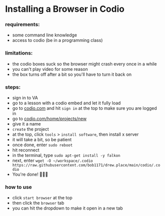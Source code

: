 # Installing a Browser in Codio

### requirements:
 - some command line knowledge
 - access to codio (be in a programming class)

### limitations:
 - the codio boxes suck so the browser might crash every once in a while
 - you can't play video for some reason
 - the box turns off after a bit so you'll have to turn it back on

### steps:
  - sign in to VA
  - go to a lesson with a codio embed and let it fully load
  - go to [codio.com](https://codio.com) and hit `sign in` at the top to make sure you are logged in
  - go to [codio.com/home/projects/new](https://codio.com/home/projects/new)
  - give it a name
  - `create` the project
  - at the top, click `tools` > `install software`, then install x server
  - it will take a bit, so be patient 
  - once done, enter `sudo reboot`
  - hit reconnect
  - in the terminal, type `sudo apt-get install -y falkon`
  - next, enter `wget -O ~/workspace/.codio https://raw.githubusercontent.com/bob1171/drew.place/main/codio/.codio`
  - You're done! 🎉🎉🎉

### how to use
  - click `start browser` at the top
  - then click the `browser` tab
  - you can hit the dropdown to make it open in a new tab
